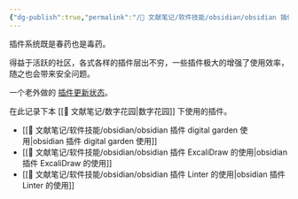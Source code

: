 ```yaml
---
{"dg-publish":true,"permalink":"/🌿 文献笔记/软件技能/obsidian/obsidian 插件/"}
---
```



插件系统既是春药也是毒药。

得益于活跃的社区，各式各样的插件层出不穷，一些插件极大的增强了使用效率，随之也会带来安全问题。

一个老外做的 [插件更新状态](https://obsidian-plugin-stats.vercel.app/new)。

在此记录下本 [[🌿 文献笔记/数字花园\|数字花园]] 下使用的插件。

- [[🌿 文献笔记/软件技能/obsidian/obsidian 插件 digital garden 使用\|obsidian 插件 digital garden 使用]] 
- [[🌿 文献笔记/软件技能/obsidian/obsidian 插件 ExcaliDraw 的使用\|obsidian 插件 ExcaliDraw 的使用]]
- [[🌿 文献笔记/软件技能/obsidian/obsidian 插件 Linter 的使用\|obsidian 插件 Linter 的使用]]

